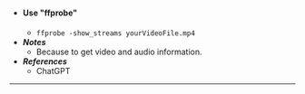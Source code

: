 - #### Use "ffprobe"
    - `ffprobe -show_streams yourVideoFile.mp4`
- ***Notes***
    - Because to get video and audio information.
- ***References***
    - ChatGPT
- ---
